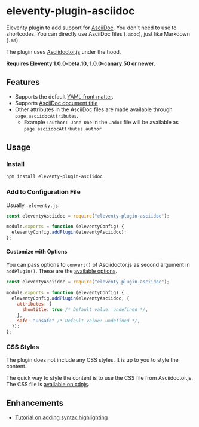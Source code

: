 # eleventy-plugin-asciidoc

Eleventy plugin to add support for [AsciiDoc](https://asciidoc.org/). You don't need to use to shortcodes. You can directly use AsciiDoc files (`.adoc`), just like Markdown (`.md`).

The plugin uses [Asciidoctor.js](https://docs.asciidoctor.org/asciidoctor.js) under the hood.

**Requires Eleventy 1.0.0-beta.10, 1.0.0-canary.50 or newer.**

## Features

- Supports the default [YAML front matter](https://www.11ty.dev/docs/data-frontmatter/).
- Supports [AsciiDoc document title](https://docs.asciidoctor.org/asciidoc/latest/document/title/#title-syntax)
- Other attributes in the AsciiDoc files are made available through `page.asciidocAttributes`.
  - Example `:author: Jane Doe` in the `.adoc` file will be available as `page.asciidocAttrbutes.author`

## Usage

### Install

```sh
npm install eleventy-plugin-asciidoc
```

### Add to Configuration File

Usually `.eleventy.js`:

```js
const eleventyAsciidoc = require("eleventy-plugin-asciidoc");

module.exports = function (eleventyConfig) {
  eleventyConfig.addPlugin(eleventyAsciidoc);
};
```

#### Customize with Options

You can pass options to `convert()` of Asciidoctor.js as second argument in `addPlugin()`. These are the [available options](https://docs.asciidoctor.org/asciidoctor.js/latest/processor/convert-options/).

```js
const eleventyAsciidoc = require("eleventy-plugin-asciidoc");

module.exports = function (eleventyConfig) {
  eleventyConfig.addPlugin(eleventyAsciidoc, {
    attributes: {
      showtitle: true /* Default value: undefined */,
    },
    safe: "unsafe" /* Default value: undefined */,
  });
};
```

### CSS Styles

The plugin does not include any CSS styles. It is up to you to style the content.

The quick way to style the content is to use the CSS file from Asciidoctor.js. The CSS file is [available on cdnjs](https://cdnjs.com/libraries/asciidoctor.js).

## Enhancements

- [Tutorial on adding syntax highlighting](https://saneef.com/tutorials/asciidoc-syntax-highlighting/)
